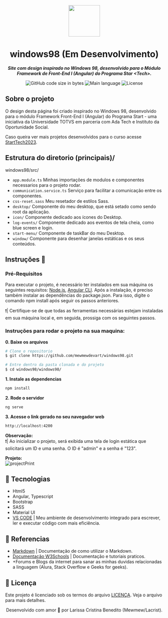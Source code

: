 <div align="center">
  <img src="https://github.com/mewmewdevart/Templates/assets/50052600/0bf22303-4eee-49d8-a5d4-b1db6cead492" width="100" height="100">
</div>
<h1 align="center">
 windows98 (Em Desenvolvimento)
</h1>

<p align="center">
	<b><i>Site com design inspirado no Windows 98, desenvolvido para o Módulo Framework de Front-End I (Angular) do Programa Star &lt;Tech>.</i></b><br>
</p>


<p align="center">
	<img alt="GitHub code size in bytes" src="https://img.shields.io/github/languages/code-size/mewmewdevart/windows98?color=3985CC" />
	<img alt="Main language" src="https://img.shields.io/github/languages/top/mewmewdevart/windows98?color=3985CC"/>
	<img alt="License" src="https://img.shields.io/github/license/mewmewdevart/windows98?color=3985CC"/>
</p>

## Sobre o projeto
 O design desta página foi criado inspirado no Windows 98, desenvolvido para o módulo Framework Front-End I (Angular) do Programa Start <Tech> - uma iniciativa da Universidade TOTVS em parceria com Ada Tech e Instituto da Oportunidade Social.

Caso queira ver mais projetos desenvolvidos para o curso acesse [StartTech2023](https://github.com/mewmewdevart/StartTech2023).

## Estrutura do diretorio (principais)/ <br>
windows98/src/ <br>
* ```app.module.ts``` Minhas importações de modulos e componentes necessarios para o projeto rodar. <br>
* ```communication.service.ts``` Serviço para facilitar a comunicação entre os componentes. <br>
* ```css-reset.sass```  Meu resetador de estilos Sass. <br>
* ```desktop/``` Componente do meu desktop, que está setado como sendo root da aplicação. <br>
* ```icon/``` Componente dedicado aos ícones do Desktop. <br>
* ```log-events/```  Componente dedicado aos eventos de tela cheia, como blue screen e login. <br>
* ```start-menu/``` Componente de taskBar do meu Desktop. <br>
* ```window/``` Componente para desenhar janelas estáticas e os seus conteúdos. <br>

## Instruções  🔧

### Pré-Requisitos
Para executar o projeto, é necessário ter instalados em sua máquina os seguintes requisitos: [Node.js](https://nodejs.org/en), [Angular CLI](https://angular.io/cli). Após a instalação, é preciso também instalar as dependências do package.json. Para isso, digite o comando npm install após seguir os passos anteriores.

❗️| Certifique-se de que todas as ferramentas necessárias estejam instaladas em sua máquina local e, em seguida, prossiga com os seguintes passos. <br>

### Instruções para rodar o projeto na sua maquina: 

**0. Baixe os arquivos**

```bash
# Clone o repositorio
$ git clone https://github.com/mewmewdevart/windows98.git

# Entre dentro da pasta clonada e do projeto
$ cd windows98/windows98/
```

**1. Instale as dependencias**

```bash
npm install
```

**2. Rode o servidor**

```bash
ng serve
```

**3. Acesse o link gerado no seu navegador web**

```bash
http://localhost:4200
```
**Observação:** <br>
❗️| Ao inicializar o projeto, será exibida uma tela de login estática que solicitará um ID e uma senha. O ID é "admin" e a senha é "123".

**Projeto:** <br>
![projectPrint](https://github.com/mewmewdevart/windows98/assets/50052600/05c5dc19-4098-4730-b3ce-3e72843a1b92)


## 🦾 Tecnologias
- Html5
- Angular, Typescript
- Bootstrap
- SASS
- Material UI
- [VS CODE](https://code.visualstudio.com/) | Meu ambiente de desenvolvimento integrado para escrever, ler e executar código com mais eficiência.

## 🔗 Referencias
- [Markdown](https://www.markdownguide.org/basic-syntax/) | Documentação de como utilizar o Markdown.
- [Documentação W3Schools](https://www.w3schools.com/) | Documentação e tutoriais praticos.
- +Forums e Blogs da internet para sanar as minhas duvidas relacionadas a linguagem (Alura, Stack Overflow e Geeks for geeks).

## 📜 Licença
Este projeto é licenciado sob os termos do arquivo [LICENÇA](LICENSE). Veja o arquivo para mais detalhes. <br>

<p align="center"> Desenvolvido com amor 🩶 por Larissa Cristina Benedito (Mewmew/Lacrist). </p>
